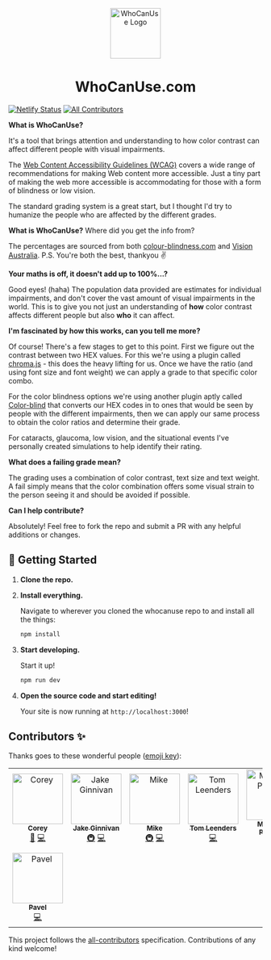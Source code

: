 <p align="center">
    <img alt="WhoCanUse Logo" src="https://whocanuse.com/3cb0c517afe6a9a74b3853fccd8e881a.png" width="100" />
</p>
<h1 align="center">
  WhoCanUse.com
</h1>

[![Netlify Status](https://api.netlify.com/api/v1/badges/6a01d121-f24e-4c62-8fa6-b6fd95bf0cc4/deploy-status)](https://app.netlify.com/sites/whocanuse/deploys)
[![All Contributors](https://img.shields.io/badge/all_contributors-7-orange.svg?style=flat-square)](#contributors)

**What is WhoCanUse?**
<p>It's a tool that brings attention and understanding to how color contrast can affect different people with visual impairments.</p>

<p>The <a href="https://www.w3.org/TR/WCAG21/" target="_blank" rel="noopener noreferrer">Web Content Accessibility Guidelines (WCAG)</a> covers a wide range of recommendations for making Web content more accessible. Just a tiny part of making the web more accessible is accommodating for those with a form of blindness or low vision.</p>
<p>The standard grading system is a great start, but I thought I'd try to humanize the people who are affected by the different grades.</p>

**What is WhoCanUse?**
<MediumText>Where did you get the info from?</MediumText>
<p>The percentages are sourced from both <a href="https://www.colour-blindness.com" target="_blank" rel="noopener noreferrer">colour-blindness.com</a> and <a href="https://www.visionaustralia.org/" target="_blank" rel="noopener noreferrer">Vision Australia</a>. P.S. You're both the best, thankyou ✌️</Text>

**Your maths is off, it doesn't add up to 100%...?**
<p>Good eyes! (haha) The population data provided are estimates for individual impairments, and don't cover the vast amount of visual impairments in the world. This is to give you not just an understanding of <strong>how</strong> color contrast affects different people but also <strong>who</strong> it can affect.</Text>

**I'm fascinated by how this works, can you tell me more?**
<p>Of course! There's a few stages to get to this point. First we figure out the contrast between two HEX values. For this we're using a plugin called <a href="https://vis4.net/chromajs/" target="_blank" rel="noopener noreferrer">chroma.js</a> - this does the heavy lifting for us. Once we have the ratio (and using font size and font weight) we can apply a grade to that specific color combo.</p>
<p>For the color blindness options we're using another plugin aptly called <a href="https://github.com/skratchdot/color-blind" target="_blank" rel="noopener noreferrer">Color-blind</a> that converts our HEX codes in to ones that would be seen by people with the different impairments, then we can apply our same process to obtain the color ratios and determine their grade.</p>
<p>For cataracts, glaucoma, low vision, and the situational events I've personally created simulations to help identify their rating.</p>

**What does a failing grade mean?**
<p>The grading uses a combination of color contrast, text size and text weight. A fail simply means that the color combination offers some visual strain to the person seeing it and should be avoided if possible.</p>

**Can I help contribute?**
<p>Absolutely! Feel free to fork the repo and submit a PR with any helpful additions or changes.</p>

## 🚀 Getting Started

1.  **Clone the repo.**

2.  **Install everything.**

    Navigate to wherever you cloned the whocanuse repo to and install all the things:

    ```sh
    npm install
    ```

2.  **Start developing.**

    Start it up!

    ```sh
    npm run dev
    ```

3.  **Open the source code and start editing!**

    Your site is now running at `http://localhost:3000`!
 
    
    


## Contributors ✨

Thanks goes to these wonderful people ([emoji key](https://allcontributors.org/docs/en/emoji-key)):

<!-- ALL-CONTRIBUTORS-LIST:START - Do not remove or modify this section -->
<!-- prettier-ignore -->
<table>
  <tr>
    <td align="center"><a href="https://github.com/CoreyGinnivan"><img src="https://avatars1.githubusercontent.com/u/7619810?v=4" width="100px;" alt="Corey"/><br /><sub><b>Corey</b></sub></a><br /><a href="#design-CoreyGinnivan" title="Design">🎨</a> <a href="https://github.com/CoreyGinnivan/whocanuse/commits?author=CoreyGinnivan" title="Code">💻</a></td>
    <td align="center"><a href="https://github.com/JakeGinnivan"><img src="https://avatars2.githubusercontent.com/u/453152?v=4" width="100px;" alt="Jake Ginnivan"/><br /><sub><b>Jake Ginnivan</b></sub></a><br /><a href="#infra-JakeGinnivan" title="Infrastructure (Hosting, Build-Tools, etc)">🚇</a> <a href="https://github.com/CoreyGinnivan/whocanuse/commits?author=JakeGinnivan" title="Code">💻</a></td>
    <td align="center"><a href="http://madebymike.com.au"><img src="https://avatars0.githubusercontent.com/u/1320567?v=4" width="100px;" alt="Mike"/><br /><sub><b>Mike</b></sub></a><br /><a href="#infra-MadeByMike" title="Infrastructure (Hosting, Build-Tools, etc)">🚇</a> <a href="https://github.com/CoreyGinnivan/whocanuse/commits?author=MadeByMike" title="Code">💻</a></td>
    <td align="center"><a href="https://github.com/Tombre"><img src="https://avatars1.githubusercontent.com/u/3880871?v=4" width="100px;" alt="Tom Leenders"/><br /><sub><b>Tom Leenders</b></sub></a><br /><a href="https://github.com/CoreyGinnivan/whocanuse/commits?author=Tombre" title="Code">💻</a></td>
    <td align="center"><a href="https://github.com/Logarek"><img src="https://avatars2.githubusercontent.com/u/25744314?v=4" width="100px;" alt="Matthew Putland"/><br /><sub><b>Matthew Putland</b></sub></a><br /><a href="#ideas-Logarek" title="Ideas, Planning, & Feedback">🤔</a> <a href="#accessibility-Logarek" title="A11y">♿️</a></td>
    <td align="center"><a href="http://www.juliegrundy.id.au/"><img src="https://avatars3.githubusercontent.com/u/3842742?v=4" width="100px;" alt="Julie Grundy"/><br /><sub><b>Julie Grundy</b></sub></a><br /><a href="#ideas-stringyland" title="Ideas, Planning, & Feedback">🤔</a> <a href="#accessibility-stringyland" title="A11y">♿️</a></td>
    <td align="center"><a href="https://github.com/jessbudd"><img src="https://avatars1.githubusercontent.com/u/17704960?v=4" width="100px;" alt="Jess Budd"/><br /><sub><b>Jess Budd</b></sub></a><br /><a href="#content-jessbudd" title="Content">🖋</a> <a href="#accessibility-jessbudd" title="A11y">♿️</a></td>
  </tr>
  <tr>
    <td align="center"><a href="https://github.com/severn101"><img src="https://avatars1.githubusercontent.com/u/15342678?v=4" width="100px;" alt="Pavel"/><br /><sub><b>Pavel</b></sub></a><br /><a href="https://github.com/CoreyGinnivan/whocanuse/commits?author=severn101" title="Code">💻</a></td>
  </tr>
</table>

<!-- ALL-CONTRIBUTORS-LIST:END -->

This project follows the [all-contributors](https://github.com/all-contributors/all-contributors) specification. Contributions of any kind welcome!
